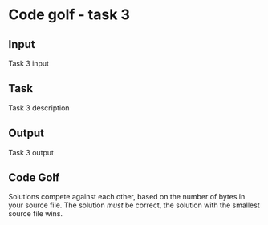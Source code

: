 # Code golf - task 3

## Input
Task 3 input

## Task
Task 3 description

## Output
Task 3 output

## Code Golf
Solutions compete against each other, based on the number of bytes in your source file. The solution
*must* be correct, the solution with the smallest source file wins.